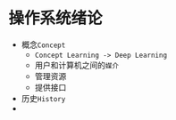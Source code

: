 # 操作系统绪论

- 概念`Concept`
  - `Concept Learning -> Deep Learning`
  - 用户和计算机之间的`媒介`
  - 管理资源
  - 提供接口
- 历史`History`
- 